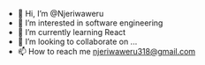 - 👋 Hi, I’m @Njeriwaweru
- 👀 I’m interested in software engineering
- 🌱 I’m currently learning React
- 💞️ I’m looking to collaborate on ...
- 📫 How to reach me njeriwaweru318@gmail.com

<!---
Njeriwaweru/Njeriwaweru is a ✨ special ✨ repository because its `README.md` (this file) appears on your GitHub profile.
You can click the Preview link to take a look at your changes.
--->
